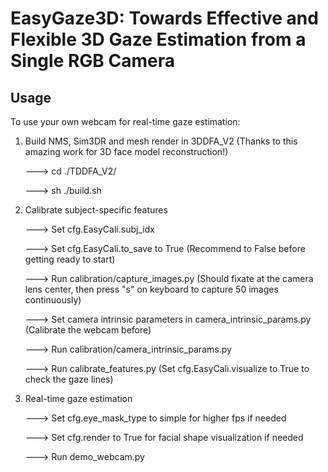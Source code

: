 # EasyGaze3D: Towards Effective and Flexible 3D Gaze Estimation from a Single RGB Camera 
## Usage

To use your own webcam for real-time gaze estimation:

1. Build NMS, Sim3DR and mesh render in 3DDFA_V2 (Thanks to this amazing work for 3D face model reconstruction!)

   ---> cd ./TDDFA_V2/
   
   ---> sh ./build.sh

2. Calibrate subject-specific features

   ---> Set cfg.EasyCali.subj_idx
   
   ---> Set cfg.EasyCali.to_save to True (Recommend to False before getting ready to start)

   ---> Run calibration/capture_images.py (Should fixate at the camera lens center, then press "s" on keyboard to capture 50 images continuously)

   ---> Set camera intrinsic parameters in camera_intrinsic_params.py (Calibrate the webcam before)

   ---> Run calibration/camera_intrinsic_params.py

   ---> Run calibrate_features.py (Set cfg.EasyCali.visualize to True to check the gaze lines)

3. Real-time gaze estimation

   ---> Set cfg.eye_mask_type to simple for higher fps if needed

   ---> Set cfg.render to True for facial shape visualization if needed

   ---> Run demo_webcam.py
